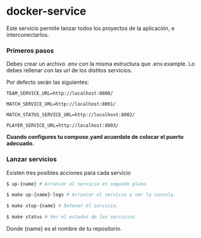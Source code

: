 # docker-service
Este servicio permite lanzar todos los proyectos de la aplicación, e
interconectarlos.

### Primeros pasos

Debes crear un archivo .env con la misma estructura que .env.example. Lo
debes rellenar con las url de los distitos servicios.

Por defecto serán las siguientes:

``TEAM_SERVICE_URL=http://localhost:8000/``

``MATCH_SERVICE_URL=http://localhost:8001/``

``MATCH_STATUS_SERVICE_URL=http://localhost:8002/``

``PLAYER_SERVICE_URL=http://localhost:8003/``

__Cuando configures tu compose.yaml acuerdate de colocar el puerto adecuado.__

### Lanzar servicios

Existen tres posibles acciones para cada servicio

```sh
$ up-{name} # Arrancar el servicio en segundo plano.
```
```sh
$ make up-{name}-logs # Arrancar el servicio y ver la consola.
```
```sh
$ make stop-{name} # Detener el servicio.
```
```sh
$ make status # Ver el estados de los servicios.
```

Donde {name} es el nombre de tu repositorio.
